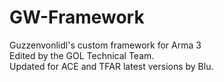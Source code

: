 # GW-Framework
Guzzenvonlidl's custom framework for Arma 3</br>
Edited by the GOL Technical Team.</br>
Updated for ACE and TFAR latest versions by Blu.
